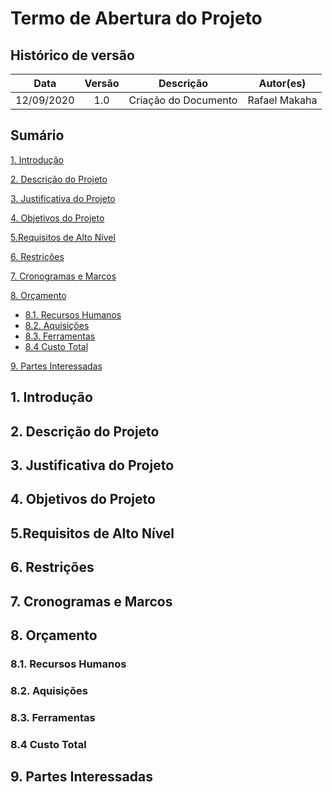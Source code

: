 # Termo de Abertura do Projeto

## Histórico de versão

|   Data    | Versão | Descrição            | Autor(es)  |
|   :-:     |  :-:   |  :-:                 |  :-:       |
| 12/09/2020|  1.0   | Criação do Documento | Rafael Makaha |

## Sumário

[1. Introdução](#1-introdução)

[2. Descrição do Projeto](#2-descrição-do-projeto)

[3. Justificativa do Projeto](#3-justificativa-do-projeto)

[4. Objetivos do Projeto](#4-objetivos-do-projeto)

[5.Requisitos de Alto Nível](#5requisitos-de-alto-nível)

[6. Restrições](#6-restrições)

[7. Cronogramas e Marcos](#7-cronogramas-e-marcos)

[8. Orçamento](#8-orçamento)
* [8.1. Recursos Humanos](#81-recursos-humanos)
* [8.2. Aquisições](#82-aquisições)
* [8.3. Ferramentas](#83-ferramentas)
* [8.4 Custo Total](#84-custo-total)

[9. Partes Interessadas](#9-partes-interessadas)

## 1. Introdução 

## 2. Descrição do Projeto

## 3. Justificativa do Projeto

## 4. Objetivos do Projeto

## 5.Requisitos de Alto Nível

## 6. Restrições

## 7. Cronogramas e Marcos

## 8. Orçamento

### 8.1. Recursos Humanos

### 8.2. Aquisições

### 8.3. Ferramentas

### 8.4 Custo Total

## 9. Partes Interessadas